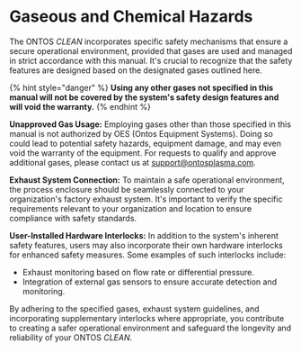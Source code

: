 # Gaseous and Chemical Hazards

The ONTOS _CLEAN_ incorporates specific safety mechanisms that ensure a secure operational environment, provided that gases are used and managed in strict accordance with this manual. It's crucial to recognize that the safety features are designed based on the designated gases outlined here.&#x20;

{% hint style="danger" %}
&#x20;**Using any other gases not specified in this manual will not be covered by the system's safety design features and will void the warranty.**
{% endhint %}

**Unapproved Gas Usage:** Employing gases other than those specified in this manual is not authorized by OES (Ontos Equipment Systems). Doing so could lead to potential safety hazards, equipment damage, and may even void the warranty of the equipment. For requests to qualify and approve additional gases, please contact us at [support@ontosplasma.com](mailto:support@ontosplasma.com).

**Exhaust System Connection:** To maintain a safe operational environment, the process enclosure should be seamlessly connected to your organization's factory exhaust system. It's important to verify the specific requirements relevant to your organization and location to ensure compliance with safety standards.

**User-Installed Hardware Interlocks:** In addition to the system's inherent safety features, users may also incorporate their own hardware interlocks for enhanced safety measures. Some examples of such interlocks include:

* Exhaust monitoring based on flow rate or differential pressure.
* Integration of external gas sensors to ensure accurate detection and monitoring.

By adhering to the specified gases, exhaust system guidelines, and incorporating supplementary interlocks where appropriate, you contribute to creating a safer operational environment and safeguard the longevity and reliability of your ONTOS _CLEAN_.
